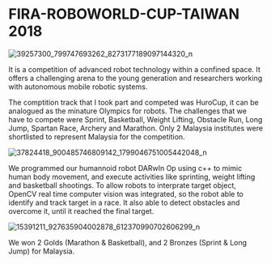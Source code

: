# FIRA-ROBOWORLD-CUP-TAIWAN 2018
![39257300_799747693262_8273177189097144320_n](https://user-images.githubusercontent.com/81252202/202001070-4cedf422-acf6-4e5e-9441-8153dd523658.jpg)

It is a competition of advanced robot technology within a confined space. It offers a challenging arena to the young generation and researchers working with autonomous mobile robotic systems. 

The comptition track that I took part and competed was HuroCup, it can be analogued as the minature Olympics for robots. The challenges that we have to compete were Sprint, Basketball, Weight Lifting, Obstacle Run, Long Jump, Spartan Race, Archery and Marathon. Only 2 Malaysia institutes were shortlisted to represent Malaysia for the competition.

![37824418_900485746809142_1799046751005442048_n](https://user-images.githubusercontent.com/81252202/202001628-d767e8a4-bb4a-4867-ae6b-1a4a3d35bc76.jpg)

We programmed our humannoid robot DARwIn Op using c++ to mimic human body movement, and execute activities like sprinting, weight lifting and basketball shootings. To allow robots to interprate target object, OpenCV real time computer vision was integrated, so the robot able to identify and track target in a race. It also able to detect obstacles and overcome it, until it reached the final target.

![15391211_927635904002878_612370990702606299_n](https://user-images.githubusercontent.com/81252202/202001021-b5e83a8f-5261-4529-9a45-7e38baabc694.jpg)

We won 2 Golds (Marathon & Basketball), and 2 Bronzes (Sprint & Long Jump) for Malaysia.
